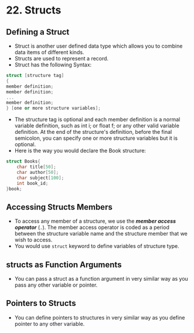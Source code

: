 # 22. Structs

## Defining a Struct

- Struct is another user defined data type which allows you to combine data items of different kinds.
- Structs are used to represent a record.
- Struct has the following Syntax:
```cpp
struct [structure tag]
{
member definition;
member definition;
...
member definition;
} [one or more structure variables];
```

- The structure tag is optional and each member definition is a normal variable definition, such as int i; or float f; or any other valid variable definition. At the end of the structure's definition, before the final semicolon, you can specify one or more structure variables but it is optional. 
- Here is the way you would declare the Book structure:
```cpp
struct Books{
	char title[50];
	char author[50];
	char subject[100];
	int book_id;
}book;
```
## Accessing Structs Members

- To access any member of a structure, we use the ***member access operator*** (`.`). The member access operator is coded as a period between the structure variable name and the structure member that we wish to access. 
- You would use `struct` keyword to define variables of structure type.
## structs as Function Arguments

- You can pass a struct as a function argument in very similar way as you pass any other variable or pointer.
## Pointers to Structs

- You can define pointers to structures in very similar way as you define pointer to any other variable.